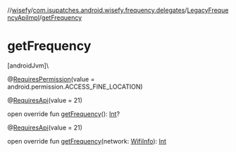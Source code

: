 //[wisefy](../../../index.md)/[com.isupatches.android.wisefy.frequency.delegates](../index.md)/[LegacyFrequencyApiImpl](index.md)/[getFrequency](get-frequency.md)

# getFrequency

[androidJvm]\

@[RequiresPermission](https://developer.android.com/reference/kotlin/androidx/annotation/RequiresPermission.html)(value = android.permission.ACCESS_FINE_LOCATION)

@[RequiresApi](https://developer.android.com/reference/kotlin/androidx/annotation/RequiresApi.html)(value = 21)

open override fun [getFrequency](get-frequency.md)(): [Int](https://kotlinlang.org/api/latest/jvm/stdlib/kotlin/-int/index.html)?

@[RequiresApi](https://developer.android.com/reference/kotlin/androidx/annotation/RequiresApi.html)(value = 21)

open override fun [getFrequency](get-frequency.md)(network: [WifiInfo](https://developer.android.com/reference/kotlin/android/net/wifi/WifiInfo.html)): [Int](https://kotlinlang.org/api/latest/jvm/stdlib/kotlin/-int/index.html)
